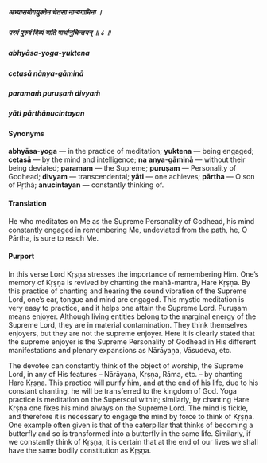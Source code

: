##### अभ्यासयोगयुक्तेन चेतसा नान्यगामिना ।
##### परमं पुरुषं दिव्यं याति पार्थानुचिन्तयन् ॥ ८ ॥

##### abhyāsa-yoga-yuktena
##### cetasā nānya-gāminā
##### paramaṁ puruṣaṁ divyaṁ
##### yāti pārthānucintayan

#### Synonyms

**abhyāsa**-**yoga** — in the practice of meditation; **yuktena** — being engaged; **cetasā** — by the mind and intelligence; **na** **anya**-**gāminā** — without their being deviated; **paramam** — the Supreme; **puruṣam** — Personality of Godhead; **divyam** — transcendental; **yāti** — one achieves; **pārtha** — O son of Pṛthā; **anucintayan** — constantly thinking of.

#### Translation

He who meditates on Me as the Supreme Personality of Godhead, his mind constantly engaged in remembering Me, undeviated from the path, he, O Pārtha, is sure to reach Me.

#### Purport

In this verse Lord Kṛṣṇa stresses the importance of remembering Him. One’s memory of Kṛṣṇa is revived by chanting the mahā-mantra, Hare Kṛṣṇa. By this practice of chanting and hearing the sound vibration of the Supreme Lord, one’s ear, tongue and mind are engaged. This mystic meditation is very easy to practice, and it helps one attain the Supreme Lord. Puruṣam means enjoyer. Although living entities belong to the marginal energy of the Supreme Lord, they are in material contamination. They think themselves enjoyers, but they are not the supreme enjoyer. Here it is clearly stated that the supreme enjoyer is the Supreme Personality of Godhead in His different manifestations and plenary expansions as Nārāyaṇa, Vāsudeva, etc.

The devotee can constantly think of the object of worship, the Supreme Lord, in any of His features – Nārāyaṇa, Kṛṣṇa, Rāma, etc. – by chanting Hare Kṛṣṇa. This practice will purify him, and at the end of his life, due to his constant chanting, he will be transferred to the kingdom of God. Yoga practice is meditation on the Supersoul within; similarly, by chanting Hare Kṛṣṇa one fixes his mind always on the Supreme Lord. The mind is fickle, and therefore it is necessary to engage the mind by force to think of Kṛṣṇa. One example often given is that of the caterpillar that thinks of becoming a butterfly and so is transformed into a butterfly in the same life. Similarly, if we constantly think of Kṛṣṇa, it is certain that at the end of our lives we shall have the same bodily constitution as Kṛṣṇa.